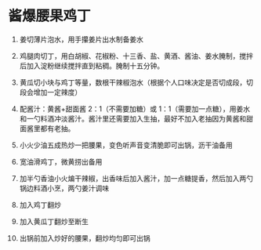# 酱爆腰果鸡丁

1. 姜切薄片泡水，用手攥姜片出水制备姜水

2. 鸡腿肉切丁，用白胡椒、花椒粉、十三香、盐、黄酒、酱油、姜水腌制，搅拌后加入淀粉继续搅拌直到粘稠。腌制十五分钟。

2. 黄瓜切小块与鸡丁等量，数根干辣椒泡水（根据个人口味决定是否切成段，切段会增加一定辣度）

3. 配酱汁：黄酱+甜面酱 2：1（不需要加糖）或 1：1（需要加一点糖），用姜水和一勺料酒冲淡酱汁。酱汁里还需要加入生抽，最好不加入老抽因为黄酱和甜面酱里都有老抽。

4. 小火少油五成热炒一把腰果，变色听声音变清脆即可出锅，沥干油备用

5. 宽油滑鸡丁，微黄捞出备用

5. 加半勺香油小火煸干辣椒，出香味后加入酱汁，加一点糖提香，然后加入两勺锅边料酒小烹，两勺姜汁调味

6. 加入鸡丁翻炒

7. 加入黄瓜丁翻炒至断生

8. 出锅前加入炒好的腰果，翻炒均匀即可出锅

